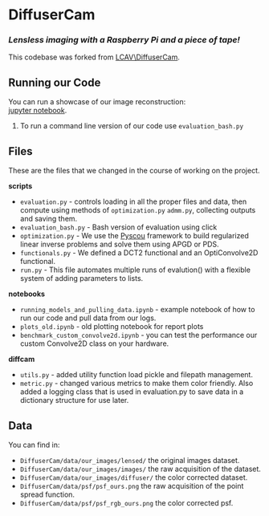 # DiffuserCam

### _Lensless imaging with a Raspberry Pi and a piece of tape!_

This codebase was forked from [LCAV\DiffuserCam](https://github.com/LCAV/DiffuserCam). 

## Running our Code

You can run a showcase of our image reconstruction:  
[jupyter notebook](running_models_and_pulling_data.ipynb).

1. To run a command line version of our code use `evaluation_bash.py`


## Files
These are the files that we changed in the course of working on the project. 

**scripts**
* `evaluation.py` - controls loading in all the proper files and data, then compute using methods of `optimization.py` `admm.py`, collecting outputs and saving them.
* `evaluation_bash.py` - Bash version of evaluation using click
* `optimization.py` - We use the [Pyscou](https://github.com/matthieumeo/pycsou) framework to build regularized linear inverse problems and solve them using APGD or PDS. 
* `functionals.py` - We defined a DCT2 functional and an OptiConvolve2D functional.
* `run.py` - This file automates multiple runs of evalution() with a flexible system of adding parameters to lists. 

**notebooks**
* `running_models_and_pulling_data.ipynb` - example notebook of how to run our code and pull data from our logs.
* `plots_old.ipynb` - old plotting notebook for report plots
* `benchmark_custom_convolve2d.ipynb` - you can test the performance our custom Convolve2D class on your hardware.

**diffcam**
* `utils.py` - added utility function load pickle and filepath management.
* `metric.py` - changed various metrics to make them color friendly. Also added a logging class that is used in 
evaluation.py to save data in a dictionary structure for use later.

## Data

You can find in:
* `DiffuserCam/data/our_images/lensed/` the original images dataset.
* `DiffuserCam/data/our_images/images/` the raw acquisition of the dataset.
* `DiffuserCam/data/our_images/diffuser/` the color corrected dataset.
* `DiffuserCam/data/psf/psf_ours.png` the raw acquisition of the point spread function.
* `DiffuserCam/data/psf/psf_rgb_ours.png` the color corrected psf.


